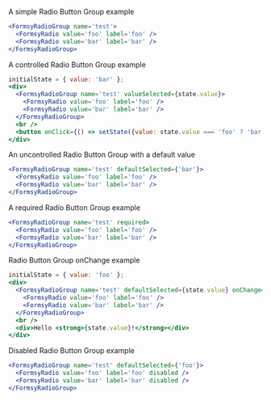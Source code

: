 A simple Radio Button Group example
```jsx
<FormsyRadioGroup name='test'>
  <FormsyRadio value='foo' label='foo' />
  <FormsyRadio value='bar' label='bar' />
</FormsyRadioGroup>
```

A controlled Radio Button Group example
```jsx
initialState = { value: 'bar' };
<div>
  <FormsyRadioGroup name='test' valueSelected={state.value}>
    <FormsyRadio value='foo' label='foo' />
    <FormsyRadio value='bar' label='bar' />
  </FormsyRadioGroup>
  <br />
  <button onClick={() => setState({value: state.value === 'foo' ? 'bar' : 'foo'})}>Toggle Radio Button</button>
</div>
```

An uncontrolled Radio Button Group with a default value
```jsx
<FormsyRadioGroup name='test' defaultSelected={'bar'}>
  <FormsyRadio value='foo' label='foo' />
  <FormsyRadio value='bar' label='bar' />
</FormsyRadioGroup>
```

A required Radio Button Group example
```jsx
<FormsyRadioGroup name='test' required>
  <FormsyRadio value='foo' label='foo' />
  <FormsyRadio value='bar' label='bar' />
</FormsyRadioGroup>
```

Radio Button Group onChange example
```jsx
initialState = { value: 'foo' };
<div>
  <FormsyRadioGroup name='test' defaultSelected={state.value} onChange={(event, value) => { setState({value}) }}>
    <FormsyRadio value='foo' label='foo' />
    <FormsyRadio value='bar' label='bar' />
  </FormsyRadioGroup>
  <br />
  <div>Hello <strong>{state.value}!</strong></div>
</div>
```

Disabled Radio Button Group example
```jsx
<FormsyRadioGroup name='test' defaultSelected={'foo'}>
  <FormsyRadio value='foo' label='foo' disabled />
  <FormsyRadio value='bar' label='bar' disabled />
</FormsyRadioGroup>
```
